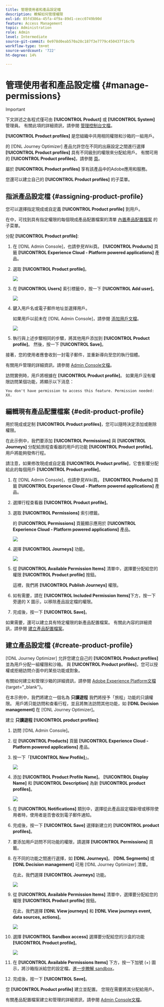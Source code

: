 ```yaml
---
title: 管理使用者和產品設定檔
description: 瞭解如何管理權限
exl-id: 85fd386a-45fa-4f9a-89d1-cecc0749b90d
feature: Access Management
topic: Administration
role: Admin
level: Intermediate
source-git-commit: 0e978d0eab570a28c187f3e7779c450437f16cfb
workflow-type: tm+mt
source-wordcount: '722'
ht-degree: 14%

---
```


# 管理使用者和產品設定檔 {#manage-permissions}

>[!IMPORTANT]
>
> 下文詳述之各程式僅可由 **[!UICONTROL Product]** 或 **[!UICONTROL System]** 管理員。 有關此項的詳細資訊，請參閱 [管理控制台文檔](https://helpx.adobe.com/enterprise/admin-guide.html/enterprise/using/admin-roles.ug.html)。

**[!UICONTROL Product profiles]** 是您組織中共用相同權限和沙箱的一組用戶。

的 [!DNL Journey Optimizer] 產品允許您在不同的出廠設定之間進行選擇 **[!UICONTROL Product profiles]** 具有不同級別的權限來分配給用戶。 有關可用的 **[!UICONTROL Product profiles]**，請參閱 [頁](ootb-product-profiles.md)。

屬於 **[!UICONTROL Product profiles]** 享有該產品中的Adobe應用和服務。

您還可以建立自己的 **[!UICONTROL Product profiles]** 的子菜單。

## 指派產品設定檔 {#assigning-product-profile}

您可以選擇指定現成或自定義 **[!UICONTROL Product profile]** 到用戶。

在中，可找到具有指定權限的每個現成產品配置檔案的清單 [內置產品配置檔案](ootb-product-profiles.md) 的子菜單。

分配 **[!UICONTROL Product profile]**:

1. 在 [!DNL Admin Console]，也請參見Wiki頁。 **[!UICONTROL Products]** 頁籤 **[!UICONTROL Experience Cloud - Platform powered applications]** 產品。

1. 選取 **[!UICONTROL Product profile]**。

   ![](assets/do-not-localize/access_control_2.png)

1. 在 **[!UICONTROL Users]** 索引標籤中，按一下 **[!UICONTROL Add user]**。

   ![](assets/do-not-localize/access_control_3.png)

1. 鍵入用戶名或電子郵件地址並選擇用戶。

   如果用戶以前未在 [!DNL Admin Console]，請參閱 [添加用戶文檔](https://helpx.adobe.com/enterprise/admin-guide.html/enterprise/using/manage-users-individually.ug.html#add-users)。

   ![](assets/do-not-localize/access_control_4.png)

1. 執行與上述步驟相同的步驟，將其他用戶添加到 **[!UICONTROL Product profile]**。 然後，按一下 **[!UICONTROL Save]**。

接著，您的使用者應會收到一封電子郵件，並重新導向至您的執行個體。

有關用戶管理的詳細資訊，請參閱 [Admin Console文檔](https://helpx.adobe.com/enterprise/admin-guide.html/enterprise/using/manage-users-individually.ug.html)。

訪問實例時，用戶將根據在 **[!UICONTROL Product profile]**。 如果用戶沒有權限訪問某個功能，將顯示以下消息：

`You don't have permission to access this feature. Permission needed: XX.`

## 編輯現有產品配置檔案 {#edit-product-profile}

用於現成或定制 **[!UICONTROL Product profiles]**，您可以隨時決定添加或刪除權限。

在此示例中，我們要添加 **[!UICONTROL Permissions]** 與 **[!UICONTROL Journeys]** 分配給旅程查看器的用戶的功能 **[!UICONTROL Product profile]**。 用戶將能夠發佈行程。

請注意，如果修改現成或自定義 **[!UICONTROL Product profile]**，它會影響分配給此的每個用戶 **[!UICONTROL Product profile]**。

1. 在 [!DNL Admin Console]，也請參見Wiki頁。 **[!UICONTROL Products]** 頁籤 **[!UICONTROL Experience Cloud - Platform powered applications]** 產品。

1. 選擇行程查看器 **[!UICONTROL Product profile]**。

1. 選取 **[!UICONTROL Permissions]** 索引標籤。

   的 **[!UICONTROL Permissions]** 頁籤顯示應用於 **[!UICONTROL Experience Cloud - Platform powered applications]** 產品。

   ![](assets/do-not-localize/access_control_5.png)

1. 選擇 **[!UICONTROL Journeys]** 功能。

   ![](assets/do-not-localize/access_control_6.png)

1. 從 **[!UICONTROL Available Permission Items]** 清單中，選擇要分配給您的權限 **[!UICONTROL Product profile]** 按鈕。

   這裡，我們將 **[!UICONTROL Publish Journeys]** 權限。

1. 如有需要，請在 **[!UICONTROL Included Permission Items]**&#x200B;下方，按一下旁邊的 X 圖示，以移除產品設定檔的權限。

1. 完成後，按一下 **[!UICONTROL Save]**。

如果需要，還可以建立具有特定權限的新產品配置檔案。 有關此內容的詳細資訊，請參閱 [建立產品配置檔案](#create-product-profile)。

## 建立產品設定檔 {#create-product-profile}

[!DNL Journey Optimizer] 允許您建立自己的 **[!UICONTROL Product profiles]** 並為用戶分配一組權限和沙箱。 與 **[!UICONTROL Product profiles]**，您可以授權或拒絕訪問介面中的某些功能或對象。

有關如何建立和管理沙箱的詳細資訊，請參閱 [Adobe Experience Platform文檔](https://experienceleague.adobe.com/docs/experience-platform/sandbox/ui/user-guide.html){target=&quot;_blank&quot;}。

在本示例中，我們將建立一個名為 **只讀遊程** 我們將授予「旅程」功能的只讀權限。 用戶將只能訪問和查看行程，並且將無法訪問其他功能，如 **[!DNL  Decision management]** 在 [!DNL Journey Optimizer]。

建立 **只讀遊程** **[!UICONTROL product profiles]**:

1. 訪問 [!DNL Admin Console]。

1. 從 **[!UICONTROL Products]** 頁籤 **[!UICONTROL Experience Cloud - Platform powered applications]** 產品。

1. 按一下「**[!UICONTROL New Profile]**」。

   ![](assets/do-not-localize/access_control_9.png)

1. 添加 **[!UICONTROL Product Profile Name]**。 **[!UICONTROL Display Name]** 和 **[!UICONTROL Description]** 為新 **[!UICONTROL product profiles]**。

   ![](assets/do-not-localize/access_control_10.png)

1. 在 **[!UICONTROL Notifications]** 類別中，選擇從此產品設定檔新增或移除使用者時，使用者是否會收到電子郵件通知。

1. 完成後，按一下 **[!UICONTROL Save]** 選擇新建立的 **[!UICONTROL product profiles]**。

1. 要添加用戶訪問不同功能的權限，請選擇 **[!UICONTROL Permissions]** 頁籤。

1. 在不同的功能之間進行選擇，如 **[!DNL Journeys]**。 **[!DNL Segments]** 或 **[!DNL Decision management]** 可用 [!DNL Journey Optimizer] 清單。

   在此，我們選擇 **[!UICONTROL Journeys]** 功能。

   ![](assets/do-not-localize/access_control_11.png)

1. 從 **[!UICONTROL Available Permission Items]** 清單中，選擇要分配給您的權限 **[!UICONTROL Product profile]** 按鈕。

   在此，我們選擇 **[!DNL View journeys]** 和 **[!DNL View journeys event, data sources, actions]**。

   ![](assets/do-not-localize/access_control_12.png)

1. 選擇 **[!UICONTROL Sandbox access]** 選擇要分配給您的沙盒的功能 **[!UICONTROL Product profile]**。

   ![](assets/do-not-localize/access_control_13.png)

1. 在 **[!UICONTROL Available Permissions Items]** 下方，按一下加號 (+) 圖示，將沙箱指派給您的設定檔。[進一步瞭解 sandbox](sandboxes.md)。

1. 完成後，按一下 **[!UICONTROL Save]**。

您 **[!UICONTROL Product profile]** 建立並配置。 您現在需要將其分配給用戶。

有關產品配置檔案建立和管理的詳細資訊，請參閱 [Admin Console文檔](https://helpx.adobe.com/enterprise/admin-guide.html/enterprise/using/manage-product-profiles.ug.html)。
